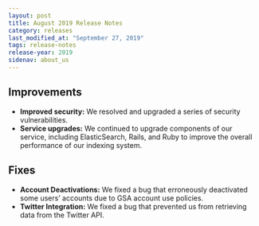 ```yaml
---
layout: post
title: August 2019 Release Notes
category: releases
last_modified_at: "September 27, 2019"
tags: release-notes
release-year: 2019
sidenav: about_us
---
```


## Improvements

* **Improved security:** We resolved and upgraded a series of security vulnerabilities.
* **Service upgrades:** We continued to upgrade components of our service, including ElasticSearch, Rails, and Ruby to improve the overall performance of our indexing system.

## Fixes

* **Account Deactivations:** We fixed a bug that erroneously deactivated some users’ accounts due to GSA account use policies.
* **Twitter Integration:** We fixed a bug that prevented us from retrieving data from the Twitter API.
